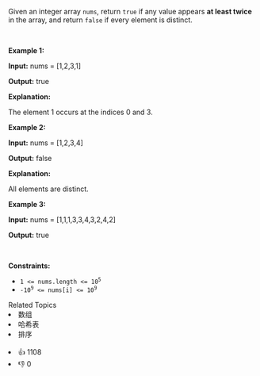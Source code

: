 <p>Given an integer array <code>nums</code>, return <code>true</code> if any value appears <strong>at least twice</strong> in the array, and return <code>false</code> if every element is distinct.</p>

<p>&nbsp;</p> 
<p><strong class="example">Example 1:</strong></p>

<div class="example-block"> 
 <p><strong>Input:</strong> <span class="example-io">nums = [1,2,3,1]</span></p> 
</div>

<p><strong>Output:</strong> <span class="example-io">true</span></p>

<p><strong>Explanation:</strong></p>

<p>The element 1 occurs at the indices 0 and 3.</p>

<p><strong class="example">Example 2:</strong></p>

<div class="example-block"> 
 <p><strong>Input:</strong> <span class="example-io">nums = [1,2,3,4]</span></p> 
</div>

<p><strong>Output:</strong> <span class="example-io">false</span></p>

<p><strong>Explanation:</strong></p>

<p>All elements are distinct.</p>

<p><strong class="example">Example 3:</strong></p>

<div class="example-block"> 
 <p><strong>Input:</strong> <span class="example-io">nums = [1,1,1,3,3,4,3,2,4,2]</span></p> 
</div>

<p><strong>Output:</strong> <span class="example-io">true</span></p>

<p>&nbsp;</p> 
<p><strong>Constraints:</strong></p>

<ul> 
 <li><code>1 &lt;= nums.length &lt;= 10<sup>5</sup></code></li> 
 <li><code>-10<sup>9</sup> &lt;= nums[i] &lt;= 10<sup>9</sup></code></li> 
</ul>

<div><div>Related Topics</div><div><li>数组</li><li>哈希表</li><li>排序</li></div></div><br><div><li>👍 1108</li><li>👎 0</li></div>